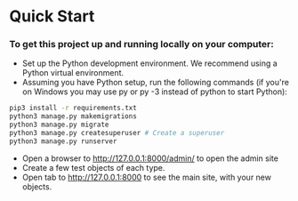 # Quick Start
### To get this project up and running locally on your computer:



- Set up the Python development environment. We recommend using a Python virtual environment.
- Assuming you have Python setup, run the following commands (if you're on Windows you may use py or py -3 instead of python to start Python):

```sh
pip3 install -r requirements.txt
python3 manage.py makemigrations
python3 manage.py migrate
python3 manage.py createsuperuser # Create a superuser
python3 manage.py runserver
```
- Open a browser to http://127.0.0.1:8000/admin/ to open the admin site
- Create a few test objects of each type.
- Open tab to http://127.0.0.1:8000 to see the main site, with your new objects.